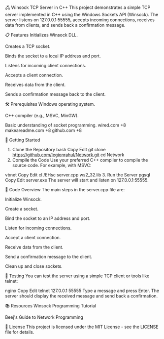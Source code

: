 🖧 Winsock TCP Server in C++
This project demonstrates a simple TCP server implemented in C++ using the Windows Sockets API (Winsock). The server listens on 127.0.0.1:55555, accepts incoming connections, receives data from clients, and sends back a confirmation message.

📋 Features
Initializes Winsock DLL.

Creates a TCP socket.

Binds the socket to a local IP address and port.

Listens for incoming client connections.

Accepts a client connection.

Receives data from the client.

Sends a confirmation message back to the client.



🛠️ Prerequisites
Windows operating system.

C++ compiler (e.g., MSVC, MinGW).

Basic understanding of socket programming.
wired.com
+8
makeareadme.com
+8
github.com
+8

🚀 Getting Started
1. Clone the Repository
bash
Copy
Edit
git clone https://github.com/legionrahul/Network.git
cd Network
2. Compile the Code
Use your preferred C++ compiler to compile the source code. For example, with MSVC:

vbnet
Copy
Edit
cl /EHsc server.cpp ws2_32.lib
3. Run the Server
pgsql
Copy
Edit
server.exe
The server will start and listen on 127.0.0.1:55555.

📄 Code Overview
The main steps in the server.cpp file are:

Initialize Winsock.

Create a socket.

Bind the socket to an IP address and port.

Listen for incoming connections.

Accept a client connection.

Receive data from the client.

Send a confirmation message to the client.

Clean up and close sockets.

🧪 Testing
You can test the server using a simple TCP client or tools like telnet:

nginx
Copy
Edit
telnet 127.0.0.1 55555
Type a message and press Enter. The server should display the received message and send back a confirmation.

📚 Resources
Winsock Programming Tutorial

Beej's Guide to Network Programming

📄 License
This project is licensed under the MIT License - see the LICENSE file for details.
